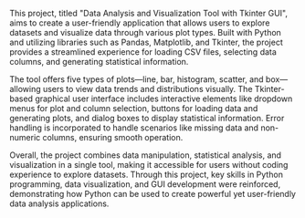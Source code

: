 This project, titled "Data Analysis and Visualization Tool with Tkinter GUI", aims to create a user-friendly application that allows users to explore datasets and visualize data through various plot types. Built with Python and utilizing libraries such as Pandas, Matplotlib, and Tkinter, the project provides a streamlined experience for loading CSV files, selecting data columns, and generating statistical information.

The tool offers five types of plots—line, bar, histogram, scatter, and box—allowing users to view data trends and distributions visually. The Tkinter-based graphical user interface includes interactive elements like dropdown menus for plot and column selection, buttons for loading data and generating plots, and dialog boxes to display statistical information. Error handling is incorporated to handle scenarios like missing data and non-numeric columns, ensuring smooth operation.

Overall, the project combines data manipulation, statistical analysis, and visualization in a single tool, making it accessible for users without coding experience to explore datasets. Through this project, key skills in Python programming, data visualization, and GUI development were reinforced, demonstrating how Python can be used to create powerful yet user-friendly data analysis applications.
